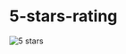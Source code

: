 # 5-stars-rating

![5 stars](https://user-images.githubusercontent.com/74858612/122321440-b92e2900-ced8-11eb-8dfd-2103ae026520.PNG)
